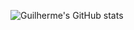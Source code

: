 ![Guilherme's GitHub stats](https://github-readme-stats.vercel.app/api?username=GuilhermeTamanini&show_icons=true&theme=radical)
